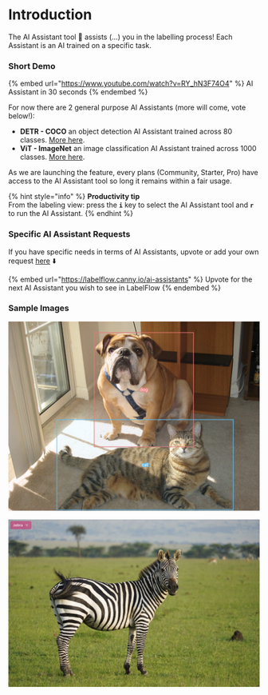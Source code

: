 # Introduction

The AI Assistant tool :drum: assists (...) you in the labelling process! Each Assistant is an AI trained on a specific task.

### Short Demo

{% embed url="https://www.youtube.com/watch?v=RY_hN3F74O4" %}
AI Assistant in 30 seconds
{% endembed %}

For now there are 2 general purpose AI Assistants (more will come, vote below!):

* **DETR - COCO** an object detection AI Assistant trained across 80 classes. [More here](detr-coco.md).
* **ViT - ImageNet** an image classification AI Assistant trained across 1000 classes. [More here](vit-imagenet.md).

As we are launching the feature, every plans (Community, Starter, Pro) have access to the AI Assistant tool so long it remains within a fair usage.

{% hint style="info" %}
**Productivity tip**\
From the labeling view: press the **`i`** key to select the AI Assistant tool and **`r`** to run the AI Assistant.
{% endhint %}

### Specific AI Assistant Requests

If you have specific needs in terms of AI Assistants, upvote or add your own request [here](https://labelflow.canny.io/ai-assistants) ⬇️

{% embed url="https://labelflow.canny.io/ai-assistants" %}
Upvote for the next AI Assistant you wish to see in LabelFlow
{% endembed %}

### Sample Images

![Object detection with DETR - COCO AI Assistant](<../.gitbook/assets/image (11).png>)

![Image classification with ViT - ImageNet AI Assistant](<../.gitbook/assets/image (10).png>)

